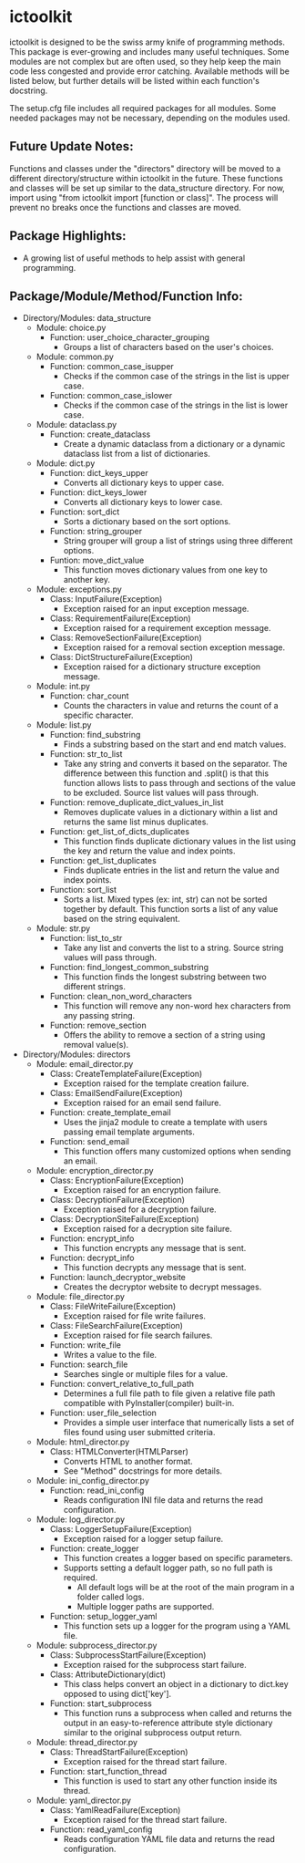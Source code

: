 # ictoolkit
 
ictoolkit is designed to be the swiss army knife of programming methods. This package is ever-growing and includes many useful techniques. Some modules are not complex but are often used, so they help keep the main code less congested and provide error catching. Available methods will be listed below, but further details will be listed within each function's docstring.

The setup.cfg file includes all required packages for all modules. Some needed packages may not be necessary, depending on the modules used.

## Future Update Notes:
Functions and classes under the "directors" directory will be moved to a different directory/structure within ictoolkit in the future. These functions and classes will be set up similar to the data_structure directory. For now, import using "from ictoolkit import [function or class]". The process will prevent no breaks once the functions and classes are moved.

## Package Highlights:
* A growing list of useful methods to help assist with general programming.

## Package/Module/Method/Function Info:
* Directory/Modules: data_structure
  - Module: choice.py
    - Function: user_choice_character_grouping
      - Groups a list of characters based on the user's choices.
  - Module: common.py
    - Function: common_case_isupper
      - Checks if the common case of the strings in the list is upper case.
    - Function: common_case_islower
      - Checks if the common case of the strings in the list is lower case.
  - Module: dataclass.py
    - Function: create_dataclass
      - Create a dynamic dataclass from a dictionary or a dynamic dataclass list from a list of dictionaries.
  - Module: dict.py
    - Function: dict_keys_upper
      - Converts all dictionary keys to upper case.
    - Function: dict_keys_lower
      - Converts all dictionary keys to lower case.
    - Function: sort_dict
      - Sorts a dictionary based on the sort options.
    - Function: string_grouper
      - String grouper will group a list of strings using three different options.
    - Funtion: move_dict_value
      - This function moves dictionary values from one key to another key.
  - Module: exceptions.py
    - Class: InputFailure(Exception)
      - Exception raised for an input exception message.
    - Class: RequirementFailure(Exception)
      - Exception raised for a requirement exception message.
    - Class: RemoveSectionFailure(Exception)
      - Exception raised for a removal section exception message.
    - Class: DictStructureFailure(Exception)
      - Exception raised for a dictionary structure exception message.
  - Module: int.py
    - Function: char_count
      - Counts the characters in value and returns the count of a specific character.
  - Module: list.py
    - Function: find_substring
      - Finds a substring based on the start and end match values.
    - Function: str_to_list
      - Take any string and converts it based on the separator. The difference between this function and .split() is that this function allows lists to pass through and sections of the value to be excluded. Source list values will pass through.
    - Function: remove_duplicate_dict_values_in_list
      - Removes duplicate values in a dictionary within a list and returns the same list minus duplicates.
    - Function: get_list_of_dicts_duplicates
      - This function finds duplicate dictionary values in the list using the key and return the value and index points.
    - Function: get_list_duplicates
      - Finds duplicate entries in the list and return the value and index points.
    - Function: sort_list
      - Sorts a list. Mixed types (ex: int, str) can not be sorted together by default. This function sorts a list of any value based on the string equivalent.
  - Module: str.py
    - Function: list_to_str
      - Take any list and converts the list to a string. Source string values will pass through.
    - Function: find_longest_common_substring
      - This function finds the longest substring between two different strings.
    - Function: clean_non_word_characters
      - This function will remove any non-word hex characters from any passing string.
    - Function: remove_section
      - Offers the ability to remove a section of a string using removal value(s).
* Directory/Modules: directors
  - Module: email_director.py
    - Class: CreateTemplateFailure(Exception)
      - Exception raised for the template creation failure.
    - Class: EmailSendFailure(Exception)
      - Exception raised for an email send failure.
    - Function: create_template_email
      - Uses the jinja2 module to create a template with users passing email template arguments.
    - Function: send_email
      - This function offers many customized options when sending an email.
  - Module: encryption_director.py
    - Class: EncryptionFailure(Exception)
      - Exception raised for an encryption failure.
    - Class: DecryptionFailure(Exception)
      - Exception raised for a decryption failure.
    - Class: DecryptionSiteFailure(Exception)
      - Exception raised for a decryption site failure.
    - Function: encrypt_info
      - This function encrypts any message that is sent.
    - Function: decrypt_info
      - This function decrypts any message that is sent.
    - Function: launch_decryptor_website
      - Creates the decryptor website to decrypt messages.
  - Module: file_director.py
    - Class: FileWriteFailure(Exception)
      - Exception raised for file write failures.
    - Class: FileSearchFailure(Exception)
      - Exception raised for file search failures.
    - Function: write_file
      - Writes a value to the file.
    - Function: search_file
      - Searches single or multiple files for a value.
    - Function: convert_relative_to_full_path
      - Determines a full file path to file given a relative file path compatible with PyInstaller(compiler) built-in.
    - Function: user_file_selection
      - Provides a simple user interface that numerically lists a set of files found using user submitted criteria.
  - Module: html_director.py
    - Class: HTMLConverter(HTMLParser)
      - Converts HTML to another format.
      - See "Method" docstrings for more details.
  - Module: ini_config_director.py
    - Function: read_ini_config
      - Reads configuration INI file data and returns the read configuration.
  - Module: log_director.py
    - Class: LoggerSetupFailure(Exception)
      - Exception raised for a logger setup failure.
    - Function: create_logger
      - This function creates a logger based on specific parameters.
      - Supports setting a default logger path, so no full path is required.
        - All default logs will be at the root of the main program in a folder called logs.
        - Multiple logger paths are supported.
    - Function: setup_logger_yaml
      - This function sets up a logger for the program using a YAML file.
  - Module: subprocess_director.py
    - Class: SubprocessStartFailure(Exception)
      - Exception raised for the subprocess start failure.
    - Class: AttributeDictionary(dict)
      - This class helps convert an object in a dictionary to dict.key opposed to using dict['key'].
    - Function: start_subprocess
      - This function runs a subprocess when called and returns the output in an easy-to-reference attribute style dictionary similar to the original subprocess output return.
  - Module: thread_director.py
    - Class: ThreadStartFailure(Exception)
      - Exception raised for the thread start failure.
    - Function: start_function_thread
      - This function is used to start any other function inside its thread.
  - Module: yaml_director.py
    - Class: YamlReadFailure(Exception)
      - Exception raised for the thread start failure.
    - Function: read_yaml_config
      - Reads configuration YAML file data and returns the read configuration.
